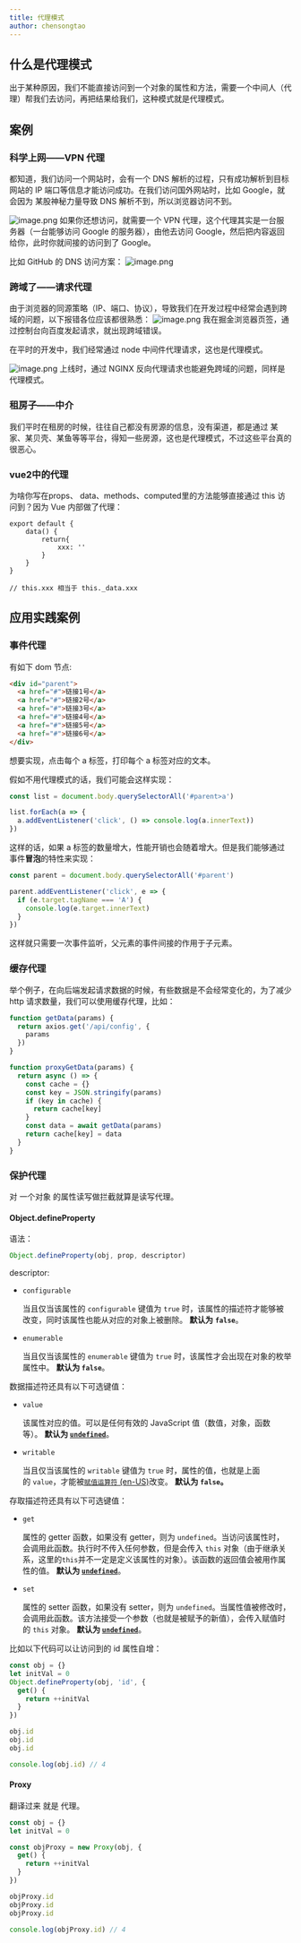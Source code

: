 ```yaml
---
title: 代理模式
author: chensongtao
---
```


## 什么是代理模式

出于某种原因，我们不能直接访问到一个对象的属性和方法，需要一个中间人（代理）帮我们去访问，再把结果给我们，这种模式就是代理模式。

## 案例

### 科学上网——VPN 代理
都知道，我们访问一个网站时，会有一个 DNS 解析的过程，只有成功解析到目标网站的 IP 端口等信息才能访问成功。在我们访问国外网站时，比如 Google，就会因为 某股神秘力量导致 DNS 解析不到，所以浏览器访问不到。

![image.png](https://p9-juejin.byteimg.com/tos-cn-i-k3u1fbpfcp/52b4af98211d4c769a072823376d9a8c~tplv-k3u1fbpfcp-watermark.image?)
如果你还想访问，就需要一个 VPN 代理，这个代理其实是一台服务器（一台能够访问 Google 的服务器），由他去访问 Google，然后把内容返回给你，此时你就间接的访问到了 Google。

比如 GitHub 的 DNS 访问方案：
![image.png](https://p3-juejin.byteimg.com/tos-cn-i-k3u1fbpfcp/8e75919f01a146dbb47195f57ef9b994~tplv-k3u1fbpfcp-watermark.image?)
### 跨域了——请求代理
由于浏览器的同源策略（IP、端口、协议），导致我们在开发过程中经常会遇到跨域的问题，以下报错各位应该都很熟悉：
![image.png](https://p9-juejin.byteimg.com/tos-cn-i-k3u1fbpfcp/d4f393dda50a4c72bf6d6ea27796ac1d~tplv-k3u1fbpfcp-watermark.image?)
我在掘金浏览器页签，通过控制台向百度发起请求，就出现跨域错误。

在平时的开发中，我们经常通过 node 中间件代理请求，这也是代理模式。

![image.png](https://p9-juejin.byteimg.com/tos-cn-i-k3u1fbpfcp/b26ee227ec5c4e8f8097cdf791e1a5f7~tplv-k3u1fbpfcp-watermark.image?)
上线时，通过 NGINX 反向代理请求也能避免跨域的问题，同样是代理模式。

### 租房子——中介
我们平时在租房的时候，往往自己都没有房源的信息，没有渠道，都是通过 某家、某贝壳、某鱼等等平台，得知一些房源，这也是代理模式，不过这些平台真的很恶心。

### vue2中的代理
为啥你写在props、 data、methods、computed里的方法能够直接通过 this 访问到？因为 Vue 内部做了代理：
```
export default {
    data() {
        return{
            xxx: ''
        }
    }
}

// this.xxx 相当于 this._data.xxx
```

## 应用实践案例
### 事件代理
有如下 dom 节点:
```html
<div id="parent"> 
  <a href="#">链接1号</a> 
  <a href="#">链接2号</a> 
  <a href="#">链接3号</a> 
  <a href="#">链接4号</a> 
  <a href="#">链接5号</a> 
  <a href="#">链接6号</a> 
</div>
```
想要实现，点击每个 a 标签，打印每个 a 标签对应的文本。

假如不用代理模式的话，我们可能会这样实现：
```js
const list = document.body.querySelectorAll('#parent>a')

list.forEach(a => {
  a.addEventListener('click', () => console.log(a.innerText))
})
```
这样的话，如果 a 标签的数量增大，性能开销也会随着增大。但是我们能够通过 事件**冒泡**的特性来实现：
```js
const parent = document.body.querySelectorAll('#parent')

parent.addEventListener('click', e => {
  if (e.target.tagName === 'A') {
    console.log(e.target.innerText)
  }
})
```
这样就只需要一次事件监听，父元素的事件间接的作用于子元素。
### 缓存代理
举个例子，在向后端发起请求数据的时候，有些数据是不会经常变化的，为了减少 http 请求数量，我们可以使用缓存代理，比如：
```js
function getData(params) {
  return axios.get('/api/config', {
    params
  })
}

function proxyGetData(params) {
  return async () => {
    const cache = {}
    const key = JSON.stringify(params)
    if (key in cache) {
      return cache[key]
    }
    const data = await getData(params)
    return cache[key] = data
  }
}
```

### 保护代理
对 一个对象 的属性读写做拦截就算是读写代理。
#### Object.defineProperty
语法：
```js
Object.defineProperty(obj, prop, descriptor)
```
descriptor:
-   `configurable`

    当且仅当该属性的 `configurable` 键值为 `true` 时，该属性的描述符才能够被改变，同时该属性也能从对应的对象上被删除。 **默认为** **`false`**。

-   `enumerable`

    当且仅当该属性的 `enumerable` 键值为 `true` 时，该属性才会出现在对象的枚举属性中。 **默认为 `false`**。

数据描述符还具有以下可选键值：

-   `value`

    该属性对应的值。可以是任何有效的 JavaScript 值（数值，对象，函数等）。 **默认为 [`undefined`](https://developer.mozilla.org/zh-CN/docs/Web/JavaScript/Reference/Global_Objects/undefined)**。

-   `writable`

    当且仅当该属性的 `writable` 键值为 `true` 时，属性的值，也就是上面的 `value`，才能被[`赋值运算符` (en-US)](https://developer.mozilla.org/en-US/docs/Web/JavaScript/Reference/Operators#assignment_operators "Currently only available in English (US)")改变。 **默认为 `false`。**

存取描述符还具有以下可选键值：

-   `get`

    属性的 getter 函数，如果没有 getter，则为 `undefined`。当访问该属性时，会调用此函数。执行时不传入任何参数，但是会传入 `this` 对象（由于继承关系，这里的`this`并不一定是定义该属性的对象）。该函数的返回值会被用作属性的值。 **默认为 [`undefined`](https://developer.mozilla.org/zh-CN/docs/Web/JavaScript/Reference/Global_Objects/undefined)**。

-   `set`

    属性的 setter 函数，如果没有 setter，则为 `undefined`。当属性值被修改时，会调用此函数。该方法接受一个参数（也就是被赋予的新值），会传入赋值时的 `this` 对象。 **默认为 [`undefined`](https://developer.mozilla.org/zh-CN/docs/Web/JavaScript/Reference/Global_Objects/undefined)**。
    
比如以下代码可以让访问到的 id 属性自增：
```js
const obj = {}
let initVal = 0
Object.defineProperty(obj, 'id', {
  get() {
    return ++initVal
  }
})

obj.id
obj.id
obj.id

console.log(obj.id) // 4
```

#### Proxy
翻译过来 就是 代理。
```js
const obj = {}
let initVal = 0

const objProxy = new Proxy(obj, {
  get() {
    return ++initVal
  }
})

objProxy.id
objProxy.id
objProxy.id

console.log(objProxy.id) // 4
```
